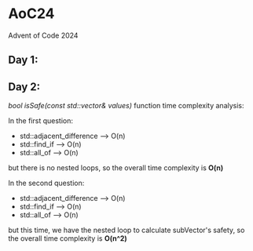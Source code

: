 # AoC24
Advent of Code 2024 


## Day 1: 

## Day 2: 
_bool isSafe(const std::vector<int>& values)_ function time complexity analysis:

In the first question: 

- std::adjacent_difference --> O(n)
- std::find_if --> O(n)
- std::all_of --> O(n)

but there is no nested loops, so the overall time complexity is **O(n)**

In the second question:

- std::adjacent_difference --> O(n)
- std::find_if --> O(n)
- std::all_of --> O(n)

but this time, we have the nested loop to calculate subVector's safety, so the overall time complexity is **O(n^2)**
